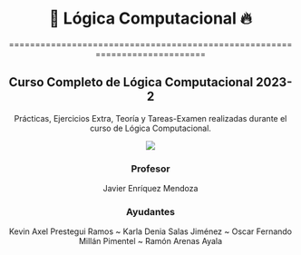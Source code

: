 </div>

<div align="center">

#   🎸 Lógica Computacional 🔥

===========================================================================

Curso Completo de Lógica Computacional 2023-2 
-------------------------------------------

</div>
  

</div>

<div align="center">

Prácticas, Ejercicios Extra, Teoría y Tareas-Examen realizadas durante el curso de Lógica Computacional.


[![](https://media.giphy.com/media/N7kiK1nAqoZHnU1TmS/giphy.gif)](https://www.youtube.com/watch?v=haW_ruZ_Be8)




### Profesor
Javier Enríquez Mendoza

### Ayudantes

Kevin Axel Prestegui Ramos ~ 	Karla Denia Salas Jiménez ~  	Oscar Fernando Millán Pimentel ~ 	Ramón Arenas Ayala
  
</div>  

